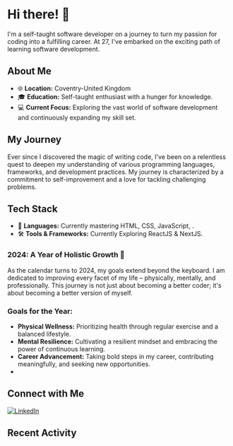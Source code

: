 # Hi there! 👋

I'm a self-taught software developer on a journey to turn my passion for coding into a fulfilling career. At 27, I've embarked on the exciting path of learning software development.

## About Me

- 🌐 **Location:** Coventry-United Kingdom
- 🎓 **Education:** Self-taught enthusiast with a hunger for knowledge.
- 💻 **Current Focus:** Exploring the vast world of software development and continuously expanding my skill set.

## My Journey

Ever since I discovered the magic of writing code, I've been on a relentless quest to deepen my understanding of various programming languages, frameworks, and development practices. My journey is characterized by a commitment to self-improvement and a love for tackling challenging problems.

## Tech Stack

- 🚀 **Languages:** Currently mastering HTML, CSS, JavaScript, .
- 🛠️ **Tools & Frameworks:** Currently Exploring ReactJS & NextJS.

### 2024: A Year of Holistic Growth 🌱

As the calendar turns to 2024, my goals extend beyond the keyboard. I am dedicated to improving every facet of my life – physically, mentally, and professionally. This journey is not just about becoming a better coder; it's about becoming a better version of myself.

### Goals for the Year:

- **Physical Wellness:** Prioritizing health through regular exercise and a balanced lifestyle.
- **Mental Resilience:** Cultivating a resilient mindset and embracing the power of continuous learning.
- **Career Advancement:** Taking bold steps in my career, contributing meaningfully, and seeking new opportunities.
-

## Connect with Me

[![LinkedIn](https://img.shields.io/badge/LinkedIn-Connect-blue)](https://www.linkedin.com/in/kieran-paget-484192188/)

## Recent Activity
